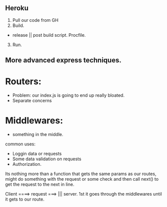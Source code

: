 ## Heroku

1. Pull our code from GH
2. Build.

- release || post build script. Procfile.

3. Run.

## More advanced express techniques.

# Routers:

- Problem: our index.js is going to end up really bloated.
- Separate concerns

# Middlewares:

- something in the middle.

common uses:

- Loggin data or requests
- Some data validation on requests
- Authorization.

Its nothing more than a function that gets the same params as our routes, might do something with the request or some check
and then call next() to get the request to the next in line.

Client ====> request ===> ||| server. 1st it goes through the middlewares until it gets to our route.
